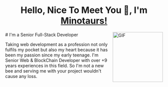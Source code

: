 <h1 align="center">Hello, Nice To Meet You 👋, I'm <a href="https://github.com/minotaurs110/minotaurs110/" target="blank">Minotaurs!</a></h1>
<img align="right" alt="GIF" height="160px" src="https://media.giphy.com/media/Ah3zHH7hvsSB2/giphy.gif" />
# I'm a Senior Full-Stack Developer

Taking web development as a profession not only fulfils my pocket but also my heart because it has been my passion since my early teenage.
I'm Senior Web & BlockChain Developer with over +9 years experiences in this field.
So I'm not a new bee and serving me with your project wouldn't cause any loss.

<!--
**minotaurs110/minotaurs110** is a ✨ _special_ ✨ repository because its `README.md` (this file) appears on your GitHub profile.



Here are some ideas to get you started:

- 🔭 I’m currently working on ...
- 🌱 I’m currently learning ...
- 👯 I’m looking to collaborate on ...
- 🤔 I’m looking for help with ...
- 💬 Ask me about ...
- 📫 How to reach me: ...
- 😄 Pronouns: ...
- ⚡ Fun fact: ...
-->
